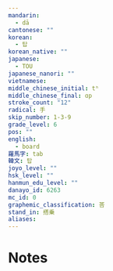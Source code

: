```yaml
---
mandarin:
  - dā
cantonese: ""
korean:
  - 탑
korean_native: ""
japanese:
  - TOU
japanese_nanori: ""
vietnamese:
middle_chinese_initial: tʰ
middle_chinese_final: ɑp
stroke_count: "12"
radical: 手
skip_number: 1-3-9
grade_level: 6
pos: ""
english:
  - board
羅馬字: tab
韓文: 탑
joyo_level: ""
hsk_level: ""
hanmun_edu_level: ""
danayo_id: 6263
mc_id: 0
graphemic_classification: 荅
stand_in: 搭乗
aliases:
---
```


# Notes
